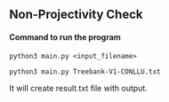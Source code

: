 ## Non-Projectivity Check

#### Command to run the program
```shell
python3 main.py <input_filename>

python3 main.py Treebank-V1-CONLLU.txt
```

It will create result.txt file with output.